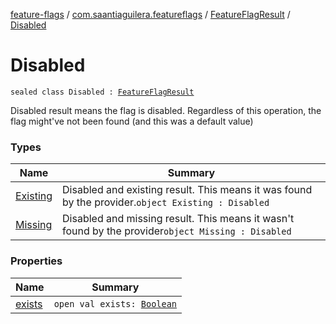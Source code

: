[feature-flags](../../../index.md) / [com.saantiaguilera.featureflags](../../index.md) / [FeatureFlagResult](../index.md) / [Disabled](./index.md)

# Disabled

`sealed class Disabled : `[`FeatureFlagResult`](../index.md)

Disabled result means the flag is disabled.
Regardless of this operation, the flag might've not been found (and this was a default value)

### Types

| Name | Summary |
|---|---|
| [Existing](-existing.md) | Disabled and existing result. This means it was found by the provider.`object Existing : Disabled` |
| [Missing](-missing.md) | Disabled and missing result. This means it wasn't found by the provider`object Missing : Disabled` |

### Properties

| Name | Summary |
|---|---|
| [exists](exists.md) | `open val exists: `[`Boolean`](https://kotlinlang.org/api/latest/jvm/stdlib/kotlin/-boolean/index.html) |

